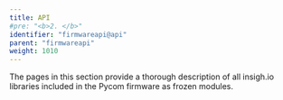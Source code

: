 ```yaml
---
title: API
#pre: "<b>2. </b>"
identifier: "firmwareapi@api"
parent: "firmwareapi"
weight: 1010
---
```


The pages in this section provide a thorough description of all insigh.io libraries included in the Pycom firmware as frozen modules.
